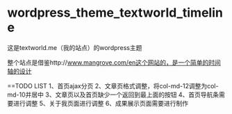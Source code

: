 wordpress_theme_textworld_timeline
==================================

这是textworld.me（我的站点）的wordpress主题

整个站点是借鉴http://www.mangrove.com/en这个网站的，是一个简单的时间轴的设计

==TODO LIST
1、首页ajax分页
2、文章页格式调整，将col-md-12调整为col-md-10并居中
3、文章页以及首页缺少一个返回到最上面的按钮
4、首页导航条需要进行调整
5、关于我页面进行调整
6、成果展示页面需要进行制作
